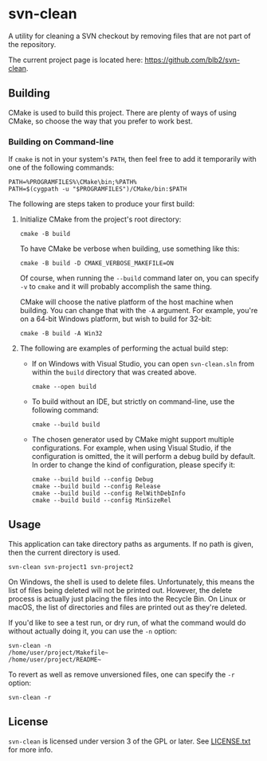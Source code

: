 # svn-clean

A utility for cleaning a SVN checkout by removing files that are not part of
the repository.

The current project page is located here: <https://github.com/blb2/svn-clean>.


## Building

CMake is used to build this project. There are plenty of ways of using CMake, so
choose the way that you prefer to work best.


### Building on Command-line

If `cmake` is not in your system's `PATH`, then feel free to add it temporarily
with one of the following commands:

    PATH=%PROGRAMFILES%\CMake\bin;%PATH%
    PATH=$(cygpath -u "$PROGRAMFILES")/CMake/bin:$PATH

The following are steps taken to produce your first build:

1.  Initialize CMake from the project's root directory:

        cmake -B build

    To have CMake be verbose when building, use something like this:

        cmake -B build -D CMAKE_VERBOSE_MAKEFILE=ON

    Of course, when running the `--build` command later on, you can specify `-v`
    to `cmake` and it will probably accomplish the same thing.

    CMake will choose the native platform of the host machine when building. You
    can change that with the `-A` argument. For example, you're on a 64-bit
    Windows platform, but wish to build for 32-bit:

        cmake -B build -A Win32

2.  The following are examples of performing the actual build step:

    *   If on Windows with Visual Studio, you can open `svn-clean.sln` from
        within the `build` directory that was created above.

            cmake --open build

    *   To build without an IDE, but strictly on command-line, use the following
        command:

            cmake --build build

    *   The chosen generator used by CMake might support multiple
        configurations. For example, when using Visual Studio, if the
        configuration is omitted, the it will perform a debug build by default.
        In order to change the kind of configuration, please specify it:

            cmake --build build --config Debug
            cmake --build build --config Release
            cmake --build build --config RelWithDebInfo
            cmake --build build --config MinSizeRel


## Usage

This application can take directory paths as arguments. If no path is given,
then the current directory is used.

    svn-clean svn-project1 svn-project2

On Windows, the shell is used to delete files. Unfortunately, this means the
list of files being deleted will not be printed out. However, the delete process
is actually just placing the files into the Recycle Bin. On Linux or macOS, the
list of directories and files are printed out as they're deleted.

If you'd like to see a test run, or dry run, of what the command would do
without actually doing it, you can use the `-n` option:

    svn-clean -n
    /home/user/project/Makefile~
    /home/user/project/README~

To revert as well as remove unversioned files, one can specify the `-r` option:

    svn-clean -r


## License

`svn-clean` is licensed under version 3 of the GPL or later. See [LICENSE.txt][1] for more info.


[1]: LICENSE.txt
